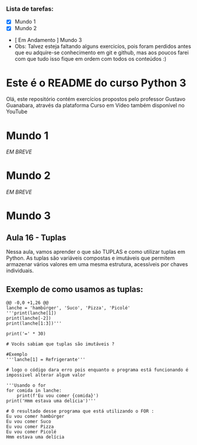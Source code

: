 ### Lista de tarefas:
- [x] Mundo 1
- [x] Mundo 2  
- [ Em Andamento ] Mundo 3
- Obs: Talvez esteja faltando alguns exercicíos, pois foram perdidos antes que eu 
adquire-se conhecimento em git e github,
mas aos poucos farei com que tudo isso fique em ordem com todos os conteúdos :)


# Este é o README do curso Python 3 
   Olá, este repositório contém exercícios propostos pelo professor Gustavo Guanabara, através da plataforma Curso em Vídeo 
também disponível no YouTube

# Mundo 1 
*EM BREVE*

# Mundo 2
*EM BREVE*

# Mundo 3 
## Aula 16 - Tuplas 
Nessa aula, vamos aprender o que são TUPLAS e como utilizar tuplas em Python. As tuplas são variáveis compostas e imutáveis que permitem armazenar vários valores em uma mesma estrutura, acessíveis por chaves individuais.

## Exemplo de como usamos as tuplas:
```
@@ -0,0 +1,26 @@
lanche = 'hambúrger', 'Suco', 'Pizza', 'Picolé'
'''print(lanche[1]) 
print(lanche[-2])
print(lanche[1:3])'''

print('=' * 30)

# Vocês sabiam que tuplas são imutáveis ?

#Exemplo
'''lanche[1] = Refrigerante'''

# logo o código dara erro pois enquanto o programa está funcionando é impossivel alterar algum valor

'''Usando o for 
for comida in lanche:
    print(f'Eu vou comer {comida}')
print('Hmm estava uma delícia')'''

# O resultado desse programa que está utilizando o FOR : 
Eu vou comer hambúrger
Eu vou comer Suco
Eu vou comer Pizza
Eu vou comer Picolé
Hmm estava uma delícia


